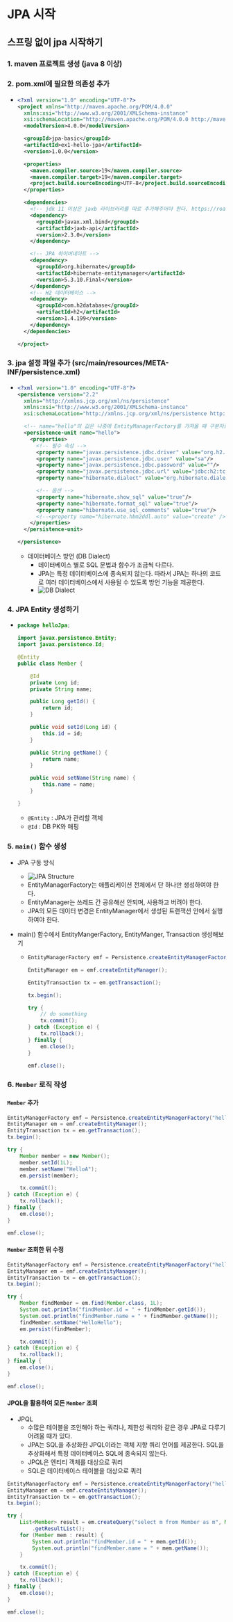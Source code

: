 # JPA 시작

## 스프링 없이 jpa 시작하기

### 1. maven 프로젝트 생성 (java 8 이상)

### 2. pom.xml에 필요한 의존성 추가

- ```xml
  <?xml version="1.0" encoding="UTF-8"?>
  <project xmlns="http://maven.apache.org/POM/4.0.0"
    xmlns:xsi="http://www.w3.org/2001/XMLSchema-instance"
    xsi:schemaLocation="http://maven.apache.org/POM/4.0.0 http://maven.apache.org/xsd/maven-4.0.0.xsd">
    <modelVersion>4.0.0</modelVersion>

    <groupId>jpa-basic</groupId>
    <artifactId>ex1-hello-jpa</artifactId>
    <version>1.0.0</version>

    <properties>
      <maven.compiler.source>19</maven.compiler.source>
      <maven.compiler.target>19</maven.compiler.target>
      <project.build.sourceEncoding>UTF-8</project.build.sourceEncoding>
    </properties>

    <dependencies>
      <!-- jdk 11 이상은 jaxb 라이브러리를 따로 추가해주어야 한다. https://roadrunner.tistory.com/645 -->
      <dependency>
        <groupId>javax.xml.bind</groupId>
        <artifactId>jaxb-api</artifactId>
        <version>2.3.0</version>
      </dependency>

      <!-- JPA 하이버네이트 -->
      <dependency>
        <groupId>org.hibernate</groupId>
        <artifactId>hibernate-entitymanager</artifactId>
        <version>5.3.10.Final</version>
      </dependency>
      <!-- H2 데이터베이스 -->
      <dependency>
        <groupId>com.h2database</groupId>
        <artifactId>h2</artifactId>
        <version>1.4.199</version>
      </dependency>
    </dependencies>

  </project>
  ```

### 3. jpa 설정 파일 추가 (src/main/resources/META-INF/persistence.xml)

- ```xml
  <?xml version="1.0" encoding="UTF-8"?>
  <persistence version="2.2"
    xmlns="http://xmlns.jcp.org/xml/ns/persistence"
    xmlns:xsi="http://www.w3.org/2001/XMLSchema-instance"
    xsi:schemaLocation="http://xmlns.jcp.org/xml/ns/persistence http://xmlns.jcp.org/xml/ns/persistence/persistence_2_2.xsd">

    <!-- name="hello"의 값은 나중에 EntityManagerFactory를 가져올 때 구분자로써 사용된다. -->
    <persistence-unit name="hello">
      <properties>
        <!-- 필수 속성 -->
        <property name="javax.persistence.jdbc.driver" value="org.h2.Driver"/>
        <property name="javax.persistence.jdbc.user" value="sa"/>
        <property name="javax.persistence.jdbc.password" value=""/>
        <property name="javax.persistence.jdbc.url" value="jdbc:h2:tcp://localhost/~/test"/>
        <property name="hibernate.dialect" value="org.hibernate.dialect.H2Dialect"/>

        <!-- 옵션 -->
        <property name="hibernate.show_sql" value="true"/>
        <property name="hibernate.format_sql" value="true"/>
        <property name="hibernate.use_sql_comments" value="true"/>
        <!--<property name="hibernate.hbm2ddl.auto" value="create" />-->
      </properties>
    </persistence-unit>

  </persistence>
  ```

  - 데이터베이스 방언 (DB Dialect)
    - 데이터베이스 별로 SQL 문법과 함수가 조금씩 다르다.
    - JPA는 특정 데이터베이스에 종속되지 않는다. 따라서 JPA는 하나의 코드로 여러 데이터베이스에서 사용될 수 있도록 방언 기능을 제공한다.
    - ![DB Dialect](./image/02001.png)

### 4. JPA Entity 생성하기

- ```java
  package helloJpa;

  import javax.persistence.Entity;
  import javax.persistence.Id;

  @Entity
  public class Member {

      @Id
      private Long id;
      private String name;

      public Long getId() {
          return id;
      }

      public void setId(Long id) {
          this.id = id;
      }

      public String getName() {
          return name;
      }

      public void setName(String name) {
          this.name = name;
      }

  }
  ```

  - `@Entity` : JPA가 관리할 객체
  - `@Id` : DB PK와 매핑

### 5. `main()` 함수 생성

- JPA 구동 방식
  - ![JPA Structure](./image/02002.png)
  - EntityManagerFactory는 애플리케이션 전체에서 단 하나만 생성하여야 한다.
  - EntityManager는 쓰레드 간 공유해선 안되며, 사용하고 버려야 한다.
  - JPA의 모든 데이터 변경은 EntityManager에서 생성된 트랜잭션 안에서 실행하여야 한다.
- main() 함수에서 EntityMangerFactory, EntityManger, Transaction 생성해보기

  - ```java
    EntityManagerFactory emf = Persistence.createEntityManagerFactory("hello");

    EntityManager em = emf.createEntityManager();

    EntityTransaction tx = em.getTransaction();

    tx.begin();

    try {
        // do something
        tx.commit();
    } catch (Exception e) {
        tx.rollback();
    } finally {
        em.close();
    }

    emf.close();

    ```

### 6. `Member` 로직 작성

#### `Member` 추가

```java
EntityManagerFactory emf = Persistence.createEntityManagerFactory("hello");
EntityManager em = emf.createEntityManager();
EntityTransaction tx = em.getTransaction();
tx.begin();

try {
    Member member = new Member();
    member.setId(1L);
    member.setName("HelloA");
    em.persist(member);

    tx.commit();
} catch (Exception e) {
    tx.rollback();
} finally {
    em.close();
}

emf.close();
```

#### `Member` 조회한 뒤 수정

```java
EntityManagerFactory emf = Persistence.createEntityManagerFactory("hello");
EntityManager em = emf.createEntityManager();
EntityTransaction tx = em.getTransaction();
tx.begin();

try {
    Member findMember = em.find(Member.class, 1L);
    System.out.println("findMember.id = " + findMember.getId());
    System.out.println("findMember.name = " + findMember.getName());
    findMember.setName("HelloHello");
    em.persist(findMember);

    tx.commit();
} catch (Exception e) {
    tx.rollback();
} finally {
    em.close();
}

emf.close();
```

#### JPQL을 활용하여 모든 `Member` 조회

- JPQL
  - 수많은 테이블을 조인해야 하는 쿼리나, 제한성 쿼리와 같은 경우 JPA로 다루기 어려울 때가 있다.
  - JPA는 SQL을 추상화한 JPQL이라는 객체 지향 쿼리 언어를 제공한다. SQL을 추상화해서 특정 데이터베이스 SQL에 종속되지 않는다.
  - JPQL은 엔티티 객체를 대상으로 쿼리
  - SQL은 데이터베이스 테이블을 대상으로 쿼리

```java
EntityManagerFactory emf = Persistence.createEntityManagerFactory("hello");
EntityManager em = emf.createEntityManager();
EntityTransaction tx = em.getTransaction();
tx.begin();

try {
    List<Member> result = em.createQuery("select m from Member as m", Member.class)
        .getResultList();
    for (Member mem : result) {
        System.out.println("findMember.id = " + mem.getId());
        System.out.println("findMember.name = " + mem.getName());
    }

    tx.commit();
} catch (Exception e) {
    tx.rollback();
} finally {
    em.close();
}

emf.close();
```

